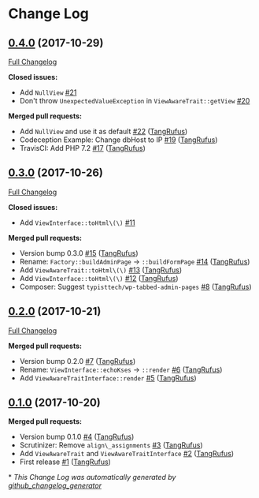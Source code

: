 # Change Log

## [0.4.0](https://github.com/TypistTech/wp-kses-view/tree/0.4.0) (2017-10-29)
[Full Changelog](https://github.com/TypistTech/wp-kses-view/compare/0.3.0...0.4.0)

**Closed issues:**

- Add `NullView` [\#21](https://github.com/TypistTech/wp-kses-view/issues/21)
- Don't throw `UnexpectedValueException` in `ViewAwareTrait::getView` [\#20](https://github.com/TypistTech/wp-kses-view/issues/20)

**Merged pull requests:**

- Add `NullView` and use it as default [\#22](https://github.com/TypistTech/wp-kses-view/pull/22) ([TangRufus](https://github.com/TangRufus))
- Codeception Example: Change dbHost to IP [\#19](https://github.com/TypistTech/wp-kses-view/pull/19) ([TangRufus](https://github.com/TangRufus))
- TravisCI: Add PHP 7.2 [\#17](https://github.com/TypistTech/wp-kses-view/pull/17) ([TangRufus](https://github.com/TangRufus))

## [0.3.0](https://github.com/TypistTech/wp-kses-view/tree/0.3.0) (2017-10-26)
[Full Changelog](https://github.com/TypistTech/wp-kses-view/compare/0.2.0...0.3.0)

**Closed issues:**

- Add `ViewInterface::toHtml\(\)` [\#11](https://github.com/TypistTech/wp-kses-view/issues/11)

**Merged pull requests:**

- Version bump 0.3.0 [\#15](https://github.com/TypistTech/wp-kses-view/pull/15) ([TangRufus](https://github.com/TangRufus))
- Rename: `Factory::buildAdminPage` -\> `::buildFormPage` [\#14](https://github.com/TypistTech/wp-kses-view/pull/14) ([TangRufus](https://github.com/TangRufus))
- Add `ViewAwareTrait::toHtml\(\)` [\#13](https://github.com/TypistTech/wp-kses-view/pull/13) ([TangRufus](https://github.com/TangRufus))
- Add `ViewInterface::toHtml\(\)` [\#12](https://github.com/TypistTech/wp-kses-view/pull/12) ([TangRufus](https://github.com/TangRufus))
- Composer: Suggest `typisttech/wp-tabbed-admin-pages` [\#8](https://github.com/TypistTech/wp-kses-view/pull/8) ([TangRufus](https://github.com/TangRufus))

## [0.2.0](https://github.com/TypistTech/wp-kses-view/tree/0.2.0) (2017-10-21)
[Full Changelog](https://github.com/TypistTech/wp-kses-view/compare/0.1.0...0.2.0)

**Merged pull requests:**

- Version bump 0.2.0 [\#7](https://github.com/TypistTech/wp-kses-view/pull/7) ([TangRufus](https://github.com/TangRufus))
- Rename: `ViewInterface::echoKses` -\> `::render` [\#6](https://github.com/TypistTech/wp-kses-view/pull/6) ([TangRufus](https://github.com/TangRufus))
- Add `ViewAwareTraitInterface::render` [\#5](https://github.com/TypistTech/wp-kses-view/pull/5) ([TangRufus](https://github.com/TangRufus))

## [0.1.0](https://github.com/TypistTech/wp-kses-view/tree/0.1.0) (2017-10-20)
**Merged pull requests:**

- Version bump 0.1.0 [\#4](https://github.com/TypistTech/wp-kses-view/pull/4) ([TangRufus](https://github.com/TangRufus))
- Scrutinizer: Remove `align\_assignments` [\#3](https://github.com/TypistTech/wp-kses-view/pull/3) ([TangRufus](https://github.com/TangRufus))
- Add `ViewAwareTrait` and `ViewAwareTraitInterface` [\#2](https://github.com/TypistTech/wp-kses-view/pull/2) ([TangRufus](https://github.com/TangRufus))
- First release [\#1](https://github.com/TypistTech/wp-kses-view/pull/1) ([TangRufus](https://github.com/TangRufus))



\* *This Change Log was automatically generated by [github_changelog_generator](https://github.com/skywinder/Github-Changelog-Generator)*